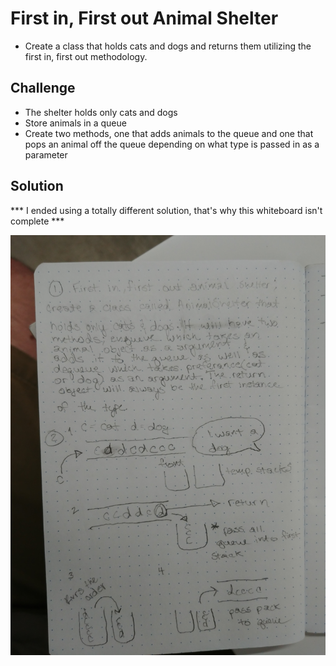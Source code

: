 # First in, First out Animal Shelter

- Create a class that holds cats and dogs and returns them utilizing the first in, first out methodology.

## Challenge

- The shelter holds only cats and dogs
- Store animals in a queue 
- Create two methods, one that adds animals to the queue and one that pops an animal off the queue depending on what type is passed in as a parameter

## Solution

*** I ended using a totally different solution, that's why this whiteboard isn't complete ***

![](assets/fifo-animal-shelter.jpg)